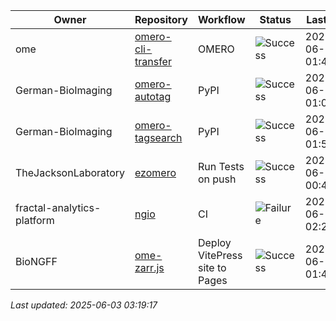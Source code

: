 | Owner | Repository | Workflow | Status | Last Run | URL |
| ----- | ---------- | -------- | ------ | -------- | --- |
| ome | [omero-cli-transfer](https://github.com/ome/omero-cli-transfer) | OMERO | ![Success](https://img.shields.io/badge/Success-brightgreen) | 2025-06-03 01:43:57 | [15406602931](https://github.com/ome/omero-cli-transfer/actions/runs/15406602931) |
| German-BioImaging | [omero-autotag](https://github.com/German-BioImaging/omero-autotag) | PyPI | ![Success](https://img.shields.io/badge/Success-brightgreen) | 2025-06-03 01:04:35 | [15406128617](https://github.com/German-BioImaging/omero-autotag/actions/runs/15406128617) |
| German-BioImaging | [omero-tagsearch](https://github.com/German-BioImaging/omero-tagsearch) | PyPI | ![Success](https://img.shields.io/badge/Success-brightgreen) | 2025-06-03 01:56:10 | [15406748366](https://github.com/German-BioImaging/omero-tagsearch/actions/runs/15406748366) |
| TheJacksonLaboratory | [ezomero](https://github.com/TheJacksonLaboratory/ezomero) | Run Tests on push | ![Success](https://img.shields.io/badge/Success-brightgreen) | 2025-06-01 00:40:46 | [15369100230](https://github.com/TheJacksonLaboratory/ezomero/actions/runs/15369100230) |
| fractal-analytics-platform | [ngio](https://github.com/fractal-analytics-platform/ngio) | CI | ![Failure](https://img.shields.io/badge/Failure-red) | 2025-06-01 02:20:49 | [15369969344](https://github.com/fractal-analytics-platform/ngio/actions/runs/15369969344) |
| BioNGFF | [ome-zarr.js](https://github.com/BioNGFF/ome-zarr.js) | Deploy VitePress site to Pages | ![Success](https://img.shields.io/badge/Success-brightgreen) | 2025-06-03 01:44:13 | [15406606269](https://github.com/BioNGFF/ome-zarr.js/actions/runs/15406606269) |


*Last updated: 2025-06-03 03:19:17*